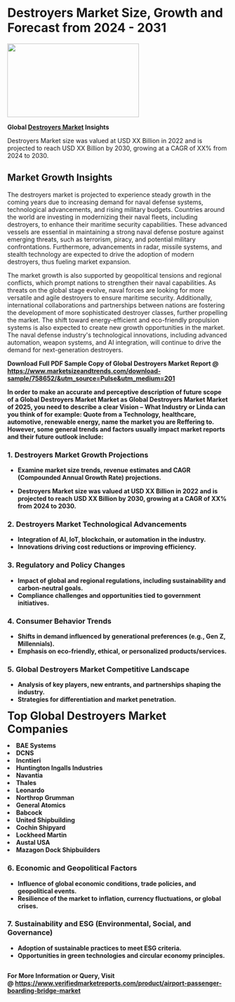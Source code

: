 <H1>Destroyers Market Size, Growth and Forecast from 2024 - 2031</H1><img class="aligncenter size-medium wp-image-584254" src="https://thirdeyenews.in/wp-content/uploads/2024/09/Global-Market-Research-300x168.jpeg" alt="" width="300" height="168" /><p><strong>Global&nbsp;<a href="https://www.marketsizeandtrends.com/download-sample/758652/&amp;utm_source=Pulse&amp;utm_medium=201">Destroyers Market</a> Insights</strong></p><p>Destroyers Market size was valued at USD XX Billion in 2022 and is projected to reach USD XX Billion by 2030, growing at a CAGR of XX% from 2024 to 2030.</p><p><h2>Market Growth Insights</h2> <p>The destroyers market is projected to experience steady growth in the coming years due to increasing demand for naval defense systems, technological advancements, and rising military budgets. Countries around the world are investing in modernizing their naval fleets, including destroyers, to enhance their maritime security capabilities. These advanced vessels are essential in maintaining a strong naval defense posture against emerging threats, such as terrorism, piracy, and potential military confrontations. Furthermore, advancements in radar, missile systems, and stealth technology are expected to drive the adoption of modern destroyers, thus fueling market expansion.</p> <p><strong></strong></p> <p>The market growth is also supported by geopolitical tensions and regional conflicts, which prompt nations to strengthen their naval capabilities. As threats on the global stage evolve, naval forces are looking for more versatile and agile destroyers to ensure maritime security. Additionally, international collaborations and partnerships between nations are fostering the development of more sophisticated destroyer classes, further propelling the market. The shift toward energy-efficient and eco-friendly propulsion systems is also expected to create new growth opportunities in the market. The naval defense industry's technological innovations, including advanced automation, weapon systems, and AI integration, will continue to drive the demand for next-generation destroyers.</p> <p><strong></p><p><span class=""><strong>Download Full PDF Sample Copy of Global Destroyers Market Report</strong> @ <a href="https://www.marketsizeandtrends.com/download-sample/758652/&amp;utm_source=Pulse&amp;utm_medium=201" target="_blank">https://www.marketsizeandtrends.com/download-sample/758652/&amp;utm_source=Pulse&amp;utm_medium=201</a></span></p><p>In order to make an accurate and perceptive description of future scope of a Global&nbsp;Destroyers Market Market as Global&nbsp;Destroyers Market Market of 2025, you need to describe a clear Vision &ndash; What Industry or Linda can you think of for example: Quote from a Technology, healthcare, automotive, renewable energy, name the market you are Reffering to. However, some general trends and factors usually impact market reports and their future outlook include:</p><h3>1.&nbsp;<strong>Destroyers Market Growth Projections</strong></h3><ul><li>Examine market size trends, revenue estimates and CAGR (Compounded Annual Growth Rate) projections.</li><li><p>Destroyers Market size was valued at USD XX Billion in 2022 and is projected to reach USD XX Billion by 2030, growing at a CAGR of XX% from 2024 to 2030.</p></li></ul><h3>2.&nbsp;<strong>Destroyers Market Technological Advancements</strong></h3><ul><li>Integration of AI, IoT, blockchain, or automation in the industry.</li><li>Innovations driving cost reductions or improving efficiency.</li></ul><h3>3.&nbsp;<strong>Regulatory and Policy Changes</strong></h3><ul><li>Impact of global and regional regulations, including sustainability and carbon-neutral goals.</li><li>Compliance challenges and opportunities tied to government initiatives.</li></ul><h3>4.&nbsp;<strong>Consumer Behavior Trends</strong></h3><ul><li>Shifts in demand influenced by generational preferences (e.g., Gen Z, Millennials).</li><li>Emphasis on eco-friendly, ethical, or personalized products/services.</li></ul><h3>5.&nbsp;<strong>Global Destroyers Market Competitive Landscape</strong></h3><ul><li>Analysis of key players, new entrants, and partnerships shaping the industry.</li><li>Strategies for differentiation and market penetration.</li></ul><p data-pm-slice="1 1 []"><span style="color: inherit; font-family: inherit; font-size: 25px;">Top Global Destroyers Market Companies</span></p><div class="" data-test-id=""><p><li>BAE Systems</li><li> DCNS</li><li> Incntieri</li><li> Huntington Ingalls Industries</li><li> Navantia</li><li> Thales</li><li> Leonardo</li><li> Northrop Grumman</li><li> General Atomics</li><li> Babcock</li><li> United Shipbuilding</li><li> Cochin Shipyard</li><li> Lockheed Martin</li><li> Austal USA</li><li> Mazagon Dock Shipbuilders</li></p></div><h3>6.&nbsp;<strong>Economic and Geopolitical Factors</strong></h3><ul><li>Influence of global economic conditions, trade policies, and geopolitical events.</li><li>Resilience of the market to inflation, currency fluctuations, or global crises.</li></ul><h3>7.&nbsp;<strong>Sustainability and ESG (Environmental, Social, and Governance)</strong></h3><ul><li>Adoption of sustainable practices to meet ESG criteria.</li><li>Opportunities in green technologies and circular economy principles.</li></ul><h2><strong style="font-size: 14px;">For More Information or Query, Visit @&nbsp;</strong><a style="background-color: #ffffff; font-size: 14px;" href="https://www.marketsizeandtrends.com/report/destroyers-market/" target="_blank">https://www.verifiedmarketreports.com/product/airport-passenger-boarding-bridge-market</a></h2>
